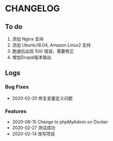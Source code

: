 # CHANGELOG

## To do

1. 添加 Nginx 支持
2. 添加 Ubuntu18.04, Amazon Linux2 支持
3. 跑通后出现 500 错误，需要修正
4. 增加Drupal版本输出


## Logs

### Bug Fixes

* 2020-02-20  修复变量定义问题

### Features

* 2020-08-15  Change to phpMyAdmin on Docker
* 2020-02-27  测试成功
* 2020-02-14  改写项目
